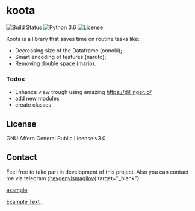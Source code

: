 # koota


[![Build Status](https://travis-ci.org/joemccann/dillinger.svg?branch=master)](https://travis-ci.org/joemccann/dillinger)  ![Python 3.6](https://img.shields.io/badge/Python-3.7-blue.svg) ![License](https://img.shields.io/badge/Code%20License-MIT-blue.svg)


Koota is a library that saves time on routine tasks like:
 - Decreasing size of the Dataframe (oonoki);
  - Smart encoding of features (naruto);
  - Removing double space (mario).

### Todos

 - Enhance view trough using amazing https://dillinger.io/
 - add new modules
 - create classes

License
----

GNU Affero General Public License v3.0

## Contact

Feel free to take part in development of this project. Also you can contact me via telegram [@evgenyismagilov](https://t.me/evgenyismagilov){:target="_blank"}.

<a href="https://t.me/evgenyismagilov" target="_blank">example</a>

<a href="https://t.me/evgenyismagilov" target="_blank" rel="noopener"><span>Example Text</span> </a>.
